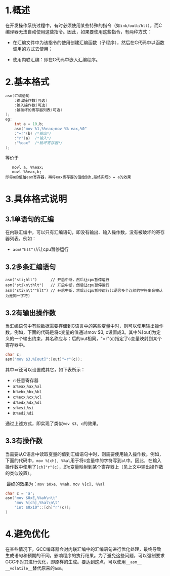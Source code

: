 # 1.概述

在开发操作系统过程中，有时必须使用某些特殊的指令（如`inb/outb/hlt`），而C编译器无法自动使用这些指令。因此，如果要使用这些指令，有两种方式：

- 在汇编文件中为该指令的使用创建汇编函数（子程序），然后在C代码中以函数调用的方式去使用；

- 使用内联汇编：即在C代码中嵌入汇编程序。

# 2.基本格式

```c
asm(汇编语句
	:输出操作数(可选)
	:输入操作数(可选)
	:被破坏的寄存器列表(可选)
);
eg:
	int a = 10,b;
	asm("mov %1,%%eax;mov %% eax,%0"
	:"=r"(b) /*输出*/
	:"r"(a)  /*输入*/
	:"%eax"  /*破坏寄存器*/
);
```

等价于

```assembly
   movl a, %%eax;
   movl %%eax,b;
即将a的值给eax寄存器，再将eax寄存器的值给到b,最终实现b = a的效果
```

# 3.具体格式说明

## 3.1单语句的汇编

在内联汇编中，可以只有汇编语句，即没有输出、输入操作数，没有被破坏的寄存器列表。例如：

- `asm("hlt")`//让cpu暂停运行

## 3.2多条汇编语句

```assembly
asm("sti;hlt") 		// 开启中断，然后让cpu暂停运行
asm("sti\n\thlt") 	// 开启中断，然后让cpu暂停运行
asm("sti\n\t""hlt")	// 开启中断，然后让cpu暂停运行(c语言多个连续的字符串会被认为是同一字符)
```

## 3.2有输出操作数

当汇编语句中有些数据需要存储到C语言中的某些变量中时，则可以使用输出操作数。例如，下面的代码是将c变量的值通过mov $3, c设置成3。其中%[out]为定义的一个输出约束，其名称应与：后的out相同，"=r"(c)指定了c变量映射到某个寄存器中。

```c
char c;
asm("mov $3,%[out]":[out]"=r"(c));
```

其中=r还可以设置成其它，如下表所示：

- `r`:任意寄存器
- `a`:`%eax`,`%ax`,`%al`
- `b`:`%ebx`,`%bx`,`%bl`
- `c`:`%ecx`,`%cx`,`%cl`
- `d`:`%edx`,`%dx`,`%dl`
- `s`:`%esi`,`%si`
- `D`:`%edi`,`%di`

通过上述方式，即实现了类似`mov $3, c`的效果。

## 3.3有操作数

​	当需要从C语言中读取变量的值到汇编语句中时，则需要使用输入操作数。例如，下面的代码中，`mov %[ch], %%al`用于将c变量中的字符写到`al`中。因此，在输入操作数中使用了`[ch]"r"(c)`，即c变量映射到某个寄存器上（见上文中输出操作数的类似设置）。

​	最终的效果为：`mov $0xe, %%ah、mov %[c], %%al`

```c
char c = 'a';
asm("mov $0xE,%%ah\n\t"
	"mov %[ch],%%al\n\t"
	"int $0x10"::[ch]"r"(c));
)
```

# 4.避免优化

在某些情况下，GCC编译器会对内联汇编中的汇编语句进行优化处理，最终导致生成语句和预期的不同，影响程序的执行结果。为了避免这些问题，可以强制要求GCC不对其进行优化，即原样的生成。要达到这点，可以使用`__asm__ __volatile__`替代原来的`asm`。